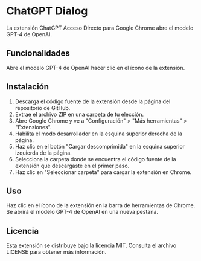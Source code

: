# ChatGPT Dialog

La extensión ChatGPT Acceso Directo para Google Chrome abre el modelo GPT-4 de OpenAI.

## Funcionalidades

Abre el modelo GPT-4 de OpenAI hacer clic en el ícono de la extensión.

## Instalación
1. Descarga el código fuente de la extensión desde la página del repositorio de GitHub.
2. Extrae el archivo ZIP en una carpeta de tu elección.
3. Abre Google Chrome y ve a "Configuración" > "Más herramientas" > "Extensiones".
4. Habilita el modo desarrollador en la esquina superior derecha de la página.
5. Haz clic en el botón "Cargar descomprimida" en la esquina superior izquierda de la página.
6. Selecciona la carpeta donde se encuentra el código fuente de la extensión que descargaste en el primer paso.
7. Haz clic en "Seleccionar carpeta" para cargar la extensión en Chrome.

## Uso
Haz clic en el ícono de la extensión en la barra de herramientas de Chrome.
Se abrirá el modelo GPT-4 de OpenAI en una nueva pestana.

## Licencia
Esta extensión se distribuye bajo la licencia MIT. Consulta el archivo LICENSE para obtener más información.